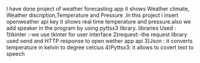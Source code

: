 I have done project of weather forecasting app it shows Weather climate, Weather discription,Temperature and Pressure .In this project i insert openweather api key it shows real time temperature and pressure.also we  add speaker in the program by using pyttsx3 library.
libraries Used : 1)tkinter :-we use tkinter for user interface 
                         2)request:-the request library used send and HTTP response to open wether app api
                         3)Json : it converts  temperature in kelvin to degree celcius
                        4)Pyttsx3: it allows to covert text to speech
